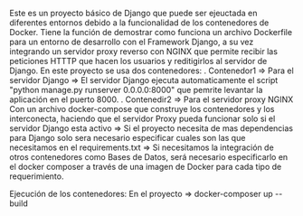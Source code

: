 Este es un proyecto básico de Django que puede ser ejeuctada en diferentes entornos debido a la funcionalidad de los contenedores de Docker.
Tiene la función de demostrar como funciona un archivo Dockerfile para un entorno de desarrollo con el Framework Django, a su vez integrando un servidor proxy reverso con NGINX que permite recibir las peticiones HTTTP que hacen los usuarios y reditigirlos al servidor de Django.
En este proyecto se usa dos contenedores:
  . Contenedor1 => Para el servidor Django
                => El servidor Django ejecuta automaticamente el script "python manage.py runserver 0.0.0.0:8000" que pemrite levantar la aplicación en el puerto 8000.
  . Contenedir2 => Para el servidor proxy NGINX
Con un archivo docker-compose que construye los contenedores y los interconecta, haciendo que el servidor Proxy pueda funcionar solo si el servidor Django esta activo
=> Si el proyecto necesita de mas dependencias para Django solo sera necesario especificar cuales son las que necesitamos en el requirements.txt
=> Si necesitamos la integración de otros contenedores como Bases de Datos, será necesario especificarlo en el docker composer a través de una imagen de Docker para cada tipo de requerimiento.  

Ejecución de los contenedores:
  En el proyecto => docker-composer up --build
